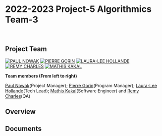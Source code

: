 # 2022-2023 Project-5 Algorithmics Team-3

<br>

## Project Team

[![PAUL NOWAK](https://avatars.githubusercontent.com/u/91249965?s=81)](https://github.com/PaulNowak36)
[![PIERRE GORIN](https://avatars.githubusercontent.com/u/91249863?v=4)](https://github.com/Pierre2103)
[![LAURA-LEE HOLLANDE](https://avatars.githubusercontent.com/u/71769490?v=4)](https://github.com/lauraleehollande)
[![REMY CHARLES](https://avatars.githubusercontent.com/u/100137905?v=4)](https://github.com/RemyCHARLES)
[![MATHIS KAKAL](https://avatars.githubusercontent.com/u/114522530?v=4)](https://github.com/mathiskakal)
<br>

**Team members (From left to right)** <br>

[Paul Nowak](https://www.linkedin.com/in/paul-nowak-0757a61a7/)(Project Manager); [Pierre Gorin](https://www.linkedin.com/in/pierre-gorin-61a784221/)(Program Manager); [Laura-Lee Hollande](https://www.linkedin.com/in/laura-lee-hollande-278345198/)(Tech Lead); [Mathis Kakal](https://www.linkedin.com/in/mathis-k-a239ba10a/)(Software Engineer) and [Remy Charles](https://www.linkedin.com/in/rémy-charles-2a8960232/)(QA) <br>


## Overview



## Documents
